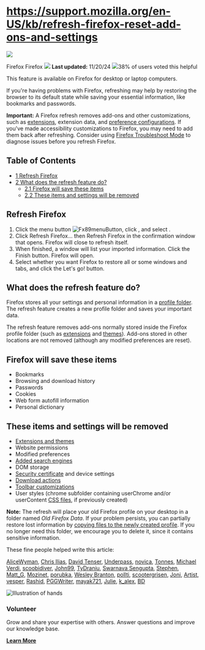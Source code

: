 # https://support.mozilla.org/en-US/kb/refresh-firefox-reset-add-ons-and-settings

[![](https://assets-prod.sumo.prod.webservices.mozgcp.net/media/uploads/products/2020-04-14-08-36-13-8dda6f.png)](https://support.mozilla.org/en-US/products/firefox "Firefox")

Firefox Firefox ![](https://assets-prod.sumo.prod.webservices.mozgcp.net/static/pencil.e33c563f24c4f989.svg) **Last updated:** 11/20/24 ![](https://assets-prod.sumo.prod.webservices.mozgcp.net/static/thumbs-up.2cbd5d41625a84a7.svg)38% of users voted this helpful

This feature is available on Firefox for desktop or laptop computers.

If you're having problems with Firefox, refreshing may help by restoring the browser to its default state while saving your essential information, like bookmarks and passwords.

**Important:** A Firefox refresh removes add-ons and other customizations, such as [extensions](https://support.mozilla.org/en-US/kb/find-and-install-add-ons-add-features-to-firefox#w_what-types-of-add-ons-can-i-install), extension data, and [preference configurations](https://support.mozilla.org/en-US/kb/about-config-editor-firefox). If you've made accessibility customizations to Firefox, you may need to add them back after refreshing. Consider using [Firefox Troubleshoot Mode](https://support.mozilla.org/en-US/kb/diagnose-firefox-issues-using-troubleshoot-mode) to diagnose issues before you refresh Firefox.

## Table of Contents

*   [1 Refresh Firefox](#w_refresh-firefox)
*   [2 What does the refresh feature do?](#w_what-does-the-refresh-feature-do)
    *   [2.1 Firefox will save these items](#w_firefox-will-save-these-items)
    *   [2.2 These items and settings will be removed](#w_these-items-and-settings-will-be-removed)

## Refresh Firefox

1.  Click the menu button ![Fx89menuButton](https://assets-prod.sumo.prod.webservices.mozgcp.net/media/uploads/gallery/images/2021-05-15-11-18-38-e5b736.png), click , and select .
2.  Click Refresh Firefox… then Refresh Firefox in the confirmation window that opens. Firefox will close to refresh itself.
3.  When finished, a window will list your imported information. Click the Finish button. Firefox will open.
4.  Select whether you want Firefox to restore all or some windows and tabs, and click the Let's go! button.

## What does the refresh feature do?

Firefox stores all your settings and personal information in a [profile folder](https://support.mozilla.org/en-US/kb/profiles-where-firefox-stores-user-data). The refresh feature creates a new profile folder and saves your important data.

The refresh feature removes add-ons normally stored inside the Firefox profile folder (such as [extensions](https://addons.mozilla.org/firefox/extensions/) and [themes](https://support.mozilla.org/en-US/kb/use-themes-change-look-of-firefox)). Add-ons stored in other locations are not removed (although any modified preferences are reset).

## Firefox will save these items

*   Bookmarks
*   Browsing and download history
*   Passwords
*   Cookies
*   Web form autofill information
*   Personal dictionary

## These items and settings will be removed

*   [Extensions and themes](https://support.mozilla.org/en-US/kb/find-and-install-add-ons-add-features-to-firefox)
*   Website permissions
*   Modified preferences
*   [Added search engines](https://support.mozilla.org/en-US/kb/add-or-remove-search-engine-firefox#w_add-a-search-engine)
*   DOM storage
*   [Security certificate](https://support.mozilla.org/en-US/kb/secure-website-certificate) and device settings
*   [Download actions](https://support.mozilla.org/en-US/kb/change-firefox-behavior-when-open-file)
*   [Toolbar customizations](https://support.mozilla.org/en-US/kb/customize-firefox-controls-buttons-and-toolbars)
*   User styles (chrome subfolder containing userChrome and/or userContent [CSS files](https://wikipedia.org/wiki/Cascading_Style_Sheets), if previously created)

**Note:** The refresh will place your old Firefox profile on your desktop in a folder named _Old Firefox Data_. If your problem persists, you can partially restore lost information by [copying files to the newly created profile](https://support.mozilla.org/en-US/kb/restore-bookmarks-passwords-and-data-from-an-old-firefox-profile#w_copying-files-between-profile-folders). If you no longer need this folder, we encourage you to delete it, since it contains sensitive information.

These fine people helped write this article:

[AliceWyman](https://support.mozilla.org/en-US/user/AliceWyman/), [Chris Ilias](https://support.mozilla.org/en-US/user/Chris_Ilias/), [David Tenser](https://support.mozilla.org/en-US/user/djst/), [Underpass](https://support.mozilla.org/en-US/user/underpass/), [novica](https://support.mozilla.org/en-US/user/novica/), [Tonnes](https://support.mozilla.org/en-US/user/Tonnes/), [Michael Verdi](https://support.mozilla.org/en-US/user/Verdi/), [scoobidiver](https://support.mozilla.org/en-US/user/scoobidiver/), [John99](https://support.mozilla.org/en-US/user/John99/), [TyDraniu](https://support.mozilla.org/en-US/user/TyDraniu/), [Swarnava Sengupta](https://support.mozilla.org/en-US/user/Swarnava/), [Stephen](https://support.mozilla.org/en-US/user/shorlander/), [Matt\_G](https://support.mozilla.org/en-US/user/Matt_G/), [Mozinet](https://support.mozilla.org/en-US/user/Mozinet/), [porubka](https://support.mozilla.org/en-US/user/porubka/), [Wesley Branton](https://support.mozilla.org/en-US/user/ComputerWhiz/), [pollti](https://support.mozilla.org/en-US/user/pollti/), [scootergrisen](https://support.mozilla.org/en-US/user/scootergrisen/), [Joni](https://support.mozilla.org/en-US/user/heyjoni/), [Artist](https://support.mozilla.org/en-US/user/Artist/), [vesper](https://support.mozilla.org/en-US/user/vesper/), [Rashid](https://support.mozilla.org/en-US/user/Solitude/), [PGGWriter](https://support.mozilla.org/en-US/user/peregrin.hendley/), [mayak721](https://support.mozilla.org/en-US/user/mayak721/), [Julie](https://support.mozilla.org/en-US/user/fireplace.tea.oceans/), [k\_alex](https://support.mozilla.org/en-US/user/k_alex/), [BD](https://support.mozilla.org/en-US/user/bd./)

![Illustration of hands](https://assets-prod.sumo.prod.webservices.mozgcp.net/static/volunteer.a3be8d331849774b.png)

### Volunteer

Grow and share your expertise with others. Answer questions and improve our knowledge base.

**[Learn More](https://support.mozilla.org/en-US/contribute)**